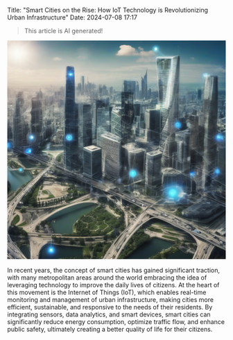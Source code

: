 Title: "Smart Cities on the Rise: How IoT Technology is Revolutionizing Urban Infrastructure"
Date: 2024-07-08 17:17

> This article is AI generated!

![Alt Text](images/2024-07-08-smart-cities-on-the-rise-how-iot-technology-is-revolutionizing-urban-infrastructure.png)

In recent years, the concept of smart cities has gained significant traction, with many metropolitan areas around the world embracing the idea of leveraging technology to improve the daily lives of citizens. At the heart of this movement is the Internet of Things (IoT), which enables real-time monitoring and management of urban infrastructure, making cities more efficient, sustainable, and responsive to the needs of their residents. By integrating sensors, data analytics, and smart devices, smart cities can significantly reduce energy consumption, optimize traffic flow, and enhance public safety, ultimately creating a better quality of life for their citizens.